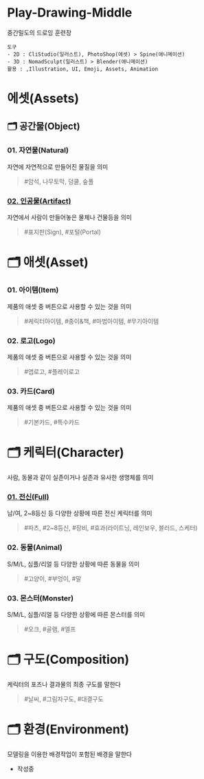 Play-Drawing-Middle
===
중간밀도의 드로잉 훈련장

```text
도구
- 2D : CliStudio(일러스트), PhotoShop(에셋) > Spine(애니메이션)
- 3D : NomadSculpt(일러스트) > Blender(애니메이션)
활용 : ,Illustration, UI, Emoji, Assets, Animation
```

# 에셋(Assets)

## :card_index_dividers: 공간물(Object)

### 01. 자연물(Natural)
자연에 자연적으로 만들어진 물질을 의미
> #암석, 나무토막, 덩쿨, 숲풀

### [02. 인공물(Artifact)](Object-Artifact/README.md)
자연에서 사람이 만들어놓은 물체나 건물등을 의미
> #표지판(Sign), #포털(Portal)

# :card_index_dividers: 애셋(Asset)
### 01. 아이템(Item)
제품의 애셋 중 버튼으로 사용할 수 있는 것을 의미
> #케릭터아이템, #종이&책, #마법아이템, #무기아이템

### 02. 로고(Logo)
제품의 애셋 중 버튼으로 사용할 수 있는 것을 의미
> #앱로고, #플레이로고

### 03. 카드(Card)
제품의 애셋 중 버튼으로 사용할 수 있는 것을 의미
> #기본카드, #특수카드

# :card_index_dividers: 케릭터(Character)
사람, 동물과 같이 실존이거나 실존과 유사한 생명체를 의미

### [01. 전신(Full)](/Character-Full/README.md)
남/여, 2~8등신 등 다양한 상황에 따른 전신 케릭터를 의미
> #파츠, #2~8등신, #장비, #효과(라이트닝, 레인보우, 블러드, 스케터)

### 02. 동물(Animal)
S/M/L, 심플/리얼 등 다양한 상황에 따른 동물을 의미
> #고양이, #부엉이, #말

### 03. 몬스터(Monster)
S/M/L, 심플/리얼 등 다양한 상황에 따른 몬스터를 의미
> #오크, #골램, #엘프

# :card_index_dividers: 구도(Composition)
케릭터의 포즈나 결과물의 최종 구도를 말한다
> #날씨, #그림자구도, #대결구도

# :card_index_dividers: 환경(Environment)
모델링을 이용한 배경작업이 포함된 배경을 말한다
- 작성중
